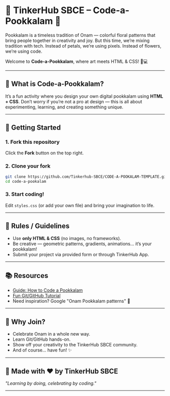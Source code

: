 # 🌸 TinkerHub SBCE – Code-a-Pookkalam 🌸

Pookkalam is a timeless tradition of Onam — colorful floral patterns that bring people together in creativity and joy.
But this time, we’re mixing tradition with tech. Instead of petals, we’re using pixels. Instead of flowers, we’re using code.

Welcome to **Code-a-Pookkalam**, where art meets HTML & CSS! 🎨💻

---

## 🎯 What is Code-a-Pookkalam?

It’s a fun activity where you design your own digital pookkalam using **HTML + CSS**.
Don’t worry if you’re not a pro at design — this is all about experimenting, learning, and creating something unique.

---

## 🚀 Getting Started

### 1. Fork this repository

Click the **Fork** button on the top right.

### 2. Clone your fork

```bash
git clone https://github.com/Tinkerhub-SBCE/CODE-A-POOKALAM-TEMPLATE.git
cd code-a-pookalam
```

### 3. Start coding!

Edit `styles.css` (or add your own file) and bring your imagination to life.

---

## 🌼 Rules / Guidelines

* Use **only HTML & CSS** (no images, no frameworks).
* Be creative — geometric patterns, gradients, animations… it’s your pookkalam!
* Submit your project via provided form or through TinkerHub App.

---

## 📚 Resources

* [Guide: How to Code a Pookkalam](https://code-a-pookalam-tinkerhub-sbce.vercel.app/)
* [Fun Git/GitHub Tutorial](https://thecompletegitguide.netlify.app/)
* Need inspiration? Google "Onam Pookkalam patterns" 🌸

---

## 🎉 Why Join?

* Celebrate Onam in a whole new way.
* Learn Git/GitHub hands-on.
* Show off your creativity to the TinkerHub SBCE community.
* And of course… have fun! ✨

---

## 🪷 Made with ❤️ by TinkerHub SBCE

*"Learning by doing, celebrating by coding."*

---
